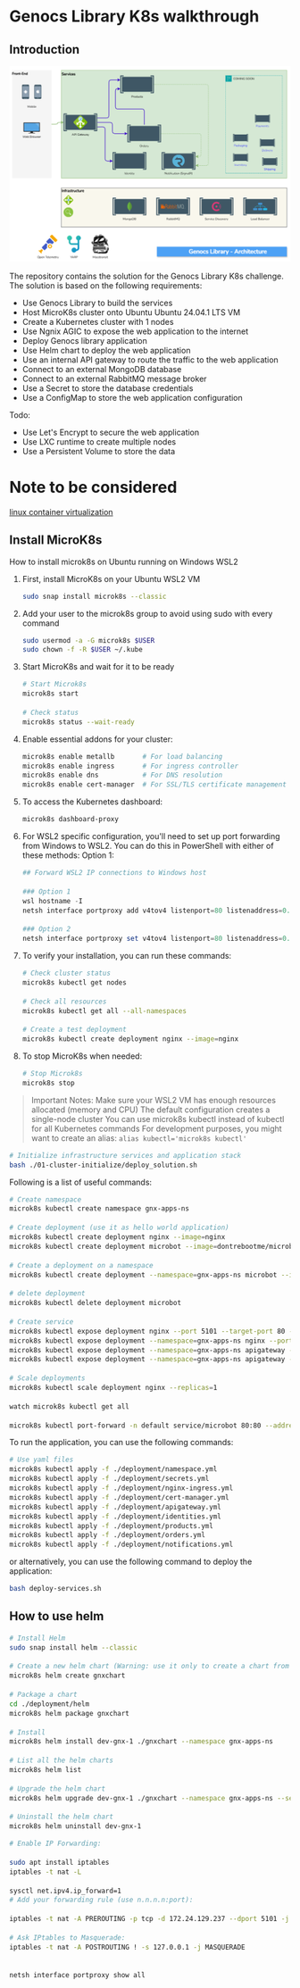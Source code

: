 # Genocs Library K8s walkthrough

## Introduction

![Genocs Library Architecture](./assets/Genocs-Library-gnx-architecture.drawio.png)

The repository contains the solution for the Genocs Library K8s challenge. The solution is based on the following requirements:

- Use Genocs Library to build the services
- Host MicroK8s cluster onto Ubuntu Ubuntu 24.04.1 LTS VM  
- Create a Kubernetes cluster with 1 nodes
- Use Ngnix AGIC to expose the web application to the internet
- Deploy Genocs library application
- Use Helm chart to deploy the web application
- Use an internal API gateway to route the traffic to the web application
- Connect to an external MongoDB database
- Connect to an external RabbitMQ message broker 
- Use a Secret to store the database credentials
- Use a ConfigMap to store the web application configuration

Todo:
- Use Let's Encrypt to secure the web application
- Use LXC runtime to create multiple nodes
- Use a Persistent Volume to store the data

# Note to be considered

[linux container virtualization](https://linuxcontainers.org/)



## Install MicroK8s

How to install microk8s on Ubuntu running on Windows WSL2

1. First, install MicroK8s on your Ubuntu WSL2 VM
   ``` bash
   sudo snap install microk8s --classic
   ```

2. Add your user to the microk8s group to avoid using sudo with every command
   ``` bash
   sudo usermod -a -G microk8s $USER
   sudo chown -f -R $USER ~/.kube
   ```
3. Start MicroK8s and wait for it to be ready
   ``` bash
   # Start Microk8s
   microk8s start

   # Check status
   microk8s status --wait-ready
   ```
4. Enable essential addons for your cluster:
   ``` bash
   microk8s enable metallb       # For load balancing
   microk8s enable ingress       # For ingress controller
   microk8s enable dns           # For DNS resolution
   microk8s enable cert-manager  # For SSL/TLS certificate management
   ```

5. To access the Kubernetes dashboard:
   ``` bash
   microk8s dashboard-proxy
   ```

6. For WSL2 specific configuration, you'll need to set up port forwarding from Windows to WSL2. You can do this in PowerShell with either of these methods:
   Option 1:   

   ``` PowerShell
   ## Forward WSL2 IP connections to Windows host 
   
   ### Option 1
   wsl hostname -I
   netsh interface portproxy add v4tov4 listenport=80 listenaddress=0.0.0.0 connectport=80 connectaddress=<WSL2_IP>
   
   ### Option 2
   netsh interface portproxy set v4tov4 listenport=80 listenaddress=0.0.0.0 connectport=80 connectaddress=$(wsl hostname -I)
   ```

7. To verify your installation, you can run these commands:
   ``` bash
   # Check cluster status
   microk8s kubectl get nodes

   # Check all resources
   microk8s kubectl get all --all-namespaces

   # Create a test deployment
   microk8s kubectl create deployment nginx --image=nginx
   ```

8. To stop MicroK8s when needed:
   ``` bash
   # Stop Microk8s
   microk8s stop
   ```

> Important Notes:
> Make sure your WSL2 VM has enough resources allocated (memory and CPU)
> The default configuration creates a single-node cluster
> You can use microk8s kubectl instead of kubectl for all Kubernetes commands
> For development purposes, you might want to create an alias: `alias kubectl='microk8s kubectl'`




``` bash
# Initialize infrastructure services and application stack 
bash ./01-cluster-initialize/deploy_solution.sh
```

Following is a list of useful commands:
``` bash
# Create namespace
microk8s kubectl create namespace gnx-apps-ns

# Create deployment (use it as hello world application)
microk8s kubectl create deployment nginx --image=nginx
microk8s kubectl create deployment microbot --image=dontrebootme/microbot:v1

# Create a deployment on a namespace
microk8s kubectl create deployment --namespace=gnx-apps-ns microbot --image=dontrebootme/microbot:v1

# delete deployment
microk8s kubectl delete deployment microbot

# Create service
microk8s kubectl expose deployment nginx --port 5101 --target-port 80 --selector app=nginx --type LoadBalancer --name nginx2
microk8s kubectl expose deployment --namespace=gnx-apps-ns nginx --port 5101 --target-port 80 --selector app=nginx --type LoadBalancer --name nginx2
microk8s kubectl expose deployment --namespace=gnx-apps-ns apigateway --port 5180 --target-port 80 --type LoadBalancer --name apigateway2
microk8s kubectl expose deployment --namespace=gnx-apps-ns apigateway --port 80 --type ClusterIP --name apigateway2

# Scale deployments
microk8s kubectl scale deployment nginx --replicas=1

watch microk8s kubectl get all

microk8s kubectl port-forward -n default service/microbot 80:80 --address 0.0.0.0
```

To run the application, you can use the following commands:
``` bash
# Use yaml files
microk8s kubectl apply -f ./deployment/namespace.yml
microk8s kubectl apply -f ./deployment/secrets.yml
microk8s kubectl apply -f ./deployment/nginx-ingress.yml
microk8s kubectl apply -f ./deployment/cert-manager.yml
microk8s kubectl apply -f ./deployment/apigateway.yml
microk8s kubectl apply -f ./deployment/identities.yml
microk8s kubectl apply -f ./deployment/products.yml
microk8s kubectl apply -f ./deployment/orders.yml
microk8s kubectl apply -f ./deployment/notifications.yml
```

or alternatively, you can use the following command to deploy the application:

``` bash
bash deploy-services.sh
```

## How to use helm

``` bash
# Install Helm
sudo snap install helm --classic

# Create a new helm chart (Warning: use it only to create a chart from scratch)
microk8s helm create gnxchart

# Package a chart
cd ./deployment/helm
microk8s helm package gnxchart

# Install
microk8s helm install dev-gnx-1 ./gnxchart --namespace gnx-apps-ns

# List all the helm charts
microk8s helm list

# Upgrade the helm chart
microk8s helm upgrade dev-gnx-1 ./gnxchart --namespace gnx-apps-ns --set replicaCount=3

# Uninstall the helm chart
microk8s helm uninstall dev-gnx-1
```


``` bash
# Enable IP Forwarding:

sudo apt install iptables
iptables -t nat -L

sysctl net.ipv4.ip_forward=1
# Add your forwarding rule (use n.n.n.n:port):

iptables -t nat -A PREROUTING -p tcp -d 172.24.129.237 --dport 5101 -j DNAT --to-destination 10.1.203.0:80

# Ask IPtables to Masquerade:
iptables -t nat -A POSTROUTING ! -s 127.0.0.1 -j MASQUERADE


netsh interface portproxy show all
```
